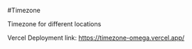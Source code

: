 #Timezone

Timezone for different locations

Vercel Deployment link:
https://timezone-omega.vercel.app/